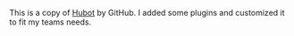 This is a copy of [Hubot](http://hubot.github.com/) by GitHub. I added some plugins and customized it to fit my teams needs.
